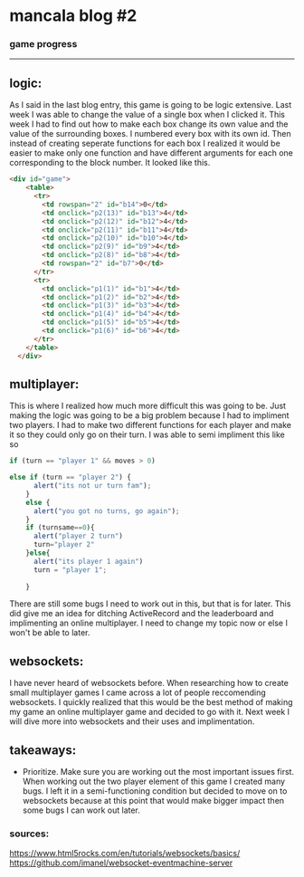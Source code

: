 # mancala blog #2
### game progress

---------------------------------------

## logic:
As I said in the last blog entry, this game is going to be logic extensive. Last
week I was able to change the value of a single box when I clicked it. This week
I had to find out how to make each box change its own value and the value of the 
surrounding boxes. I numbered every box with its own id. Then instead of creating
seperate functions for each box I realized it would be easier to make only one function
and have different arguments for each one corresponding to the block number. It looked
like this.
```html
<div id="game">
    <table>
      <tr>
        <td rowspan="2" id="b14">0</td>
        <td onclick="p2(13)" id="b13">4</td>
        <td onclick="p2(12)" id="b12">4</td>
        <td onclick="p2(11)" id="b11">4</td>
        <td onclick="p2(10)" id="b10">4</td>
        <td onclick="p2(9)" id="b9">4</td>
        <td onclick="p2(8)" id="b8">4</td>
        <td rowspan="2" id="b7">0</td>
      </tr>
      <tr>
        <td onclick="p1(1)" id="b1">4</td>
        <td onclick="p1(2)" id="b2">4</td>
        <td onclick="p1(3)" id="b3">4</td>
        <td onclick="p1(4)" id="b4">4</td>
        <td onclick="p1(5)" id="b5">4</td>
        <td onclick="p1(6)" id="b6">4</td>
      </tr>
    </table>
  </div>
```


## multiplayer:
This is where I realized how much more difficult this was going to be. Just making the
logic was going to be a big problem because I had to impliment two players. I had
to make two different functions for each player and make it so they could only go
on their turn. I was able to semi impliment this like so
```javascript 
if (turn == "player 1" && moves > 0)  
````
```javascript 
else if (turn == "player 2") {
      alert("its not ur turn fam");
    }
    else {
      alert("you got no turns, go again");
    }
    if (turnsame==0){
      alert("player 2 turn")
      turn="player 2"
    }else{
      alert("its player 1 again")
      turn = "player 1";
      
    }
````

There are still some bugs I need to work out in this, but that is for later.
This did give me an idea for ditching ActiveRecord and the leaderboard 
and implimenting an online multiplayer. I need to change my topic now or else I won't
be able to later.


## websockets:
I have never heard of websockets before. When researching how to create small multiplayer 
games I came across a lot of people reccomending websockets. I quickly realized that 
this would be the best method of making my game an online multiplayer game and decided
to go with it. Next week I will dive more into websockets and their uses and implimentation.


## takeaways:
* Prioritize. 
   Make sure you are working out the most important issues first. When working out
   the two player element of this game I created many bugs. I left it in a semi-functioning
   condition but decided to move on to websockets because at this point that would make
   bigger impact then some bugs I can work out later.

### sources:
https://www.html5rocks.com/en/tutorials/websockets/basics/
https://github.com/imanel/websocket-eventmachine-server